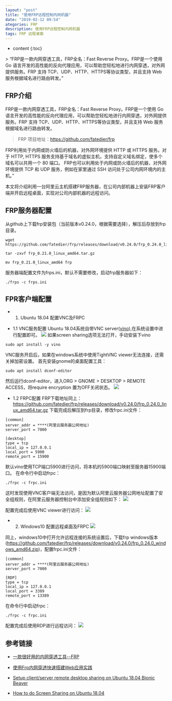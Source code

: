 ```yaml
---
layout: "post"
title: "使用FRP远程控制内网机器"
date: "2019-02-12 09:54"
ategories: FRP
description: 使用FRP远程控制内网机器
tags: FRP 远程桌面
---
```



* content
{:toc}

<div class="postImg" style="background-image:url(http://carforeasy.cn/2019-b2a6e180.png)" ></div>
> “FRP是一款内网穿透工具，FRP全名：Fast Reverse Proxy。FRP是一个使用 Go 语言开发的高性能的反向代理应用，可以帮助您轻松地进行内网穿透，对外网提供服务。FRP 支持 TCP、UDP、HTTP、HTTPS等协议类型，并且支持 Web 服务根据域名进行路由转发。”




## FRP介绍
FRP是一款内网穿透工具，FRP全名：Fast Reverse Proxy。FRP是一个使用 Go 语言开发的高性能的反向代理应用，可以帮助您轻松地进行内网穿透，对外网提供服务。FRP 支持 TCP、UDP、HTTP、HTTPS等协议类型，并且支持 Web 服务根据域名进行路由转发。

>FRP 项目地址：https://github.com/fatedier/frp

FRP利用处于内网或防火墙后的机器，对外网环境提供 HTTP 或 HTTPS 服务。对于 HTTP, HTTPS 服务支持基于域名的虚拟主机，支持自定义域名绑定，使多个域名可以共用一个 80 端口。
FRP也可以利用处于内网或防火墙后的机器，对外网环境提供 TCP 和 UDP 服务，例如在家里通过 SSH 访问处于公司内网环境内的主机。”

本文将介绍利用一台阿里云主机搭建FRP服务器，在公司内部机器上安装FRP客户端并开启远程桌面，实现对公司内部机器的远程访问。

## FRP服务器配置
从github上下载frp安装包（当前版本v0.24.0，根据需要选择），解压后存放到frp目录。
```shell
wget https://github.com/fatedier/frp/releases/download/v0.24.0/frp_0.24.0_linux_amd64.tar.gz

tar -zxvf frp_0.21.0_linux_amd64.tar.gz

mv frp_0.21.0_linux_amd64 frp
```
服务器端配置文件为frps.ini，默认不需要修改，启动frp服务器如下：

```shell
./frps -c frps.ini
```
## FPR客户端配置
+ 1. Ubuntu 18.04 配置VNC及FRPC
* 1.1 VNC服务配置
Ubuntu 18.04系统自带VNC server([vino](https://github.com/GNOME/vino)),在系统设置中进行配置即可。
![](http://carforeasy.cn/2019-8ca54017.png)
如果screen sharing选项无法打开，手动安装下vino
```
sudo apt install -y vino
```
VNC服务开启后，如果在windows系统中使用TightVNC viewer无法连接，还需关掉加密设置。
首先安装gnome的桌面配置工具：
```
sudo apt install dconf-editor
```
然后运行dconf-editor，进入ORG > GNOME > DESKTOP > REMOTE ACCESS，将require encryption 置为OFF关闭状态。
![](http://carforeasy.cn/2019-830cef41.png)
* 1.2 FRPC配置
FRP下载地址同上：
https://github.com/fatedier/frp/releases/download/v0.24.0/frp_0.24.0_linux_amd64.tar.gz
下载完成后解压到frp目录，修改frpc.ini文件：
```
[common]
server_addr = ****(阿里云服务器公网地址)
server_port = 7000

[desktop]
type = tcp
local_ip = 127.0.0.1
local_port = 5900
remote_port = 15900
```
默认vino使用TCP端口5900进行访问，将本机的5900端口映射至服务器15900端口。
在命令行中启动frpc：
```shell
./frpc -c frpc.ini
```
这时发现使用VNC客户端无法访问，是因为默认阿里云服务器公网地址配置了安全组规则，在阿里云服务器控制台中添加安全组规则如下：
![](http://carforeasy.cn/2019-64f91523.png)

配置完成后使用VNC viewer进行访问：
![](http://carforeasy.cn/2019-99392fd7.png)
+ 2. Windows10 配置远程桌面及FRPC
![](http://carforeasy.cn/2019-cc62e4ef.png)

同上，windows10中打开允许远程连接的系统设置后，下载frp windows版本(https://github.com/fatedier/frp/releases/download/v0.24.0/frp_0.24.0_windows_amd64.zip)，配置frpc.ini文件：
```
[common]
server_addr = ****(阿里云服务器公网地址)
server_port = 7000

[RDP]
type = tcp
local_ip = 127.0.0.1
local_port = 3389
remote_port = 13389
```
在命令行中启动frpc：
```shell
./frpc -c frpc.ini
```
配置完成后使用RDP进行远程访问：
![](http://carforeasy.cn/2019-7067c54e.png)
## 参考链接
* [一款很好用的内网穿透工具--FRP](https://www.jianshu.com/p/00c79df1aaf0)

* [使用Frp内网穿透快速搭建Web应用实践](https://yq.aliyun.com/articles/630646)

* [Setup client/server remote desktop sharing on Ubuntu 18.04 Bionic Beaver](https://linuxconfig.org/ubuntu-remote-desktop-18-04-bionic-beaver-linux)

* [How to do Screen Sharing on Ubuntu 18.04](https://www.hagensieker.com/wordpress/2018/04/27/how-to-do-screen-sharing-on-ubuntu-18-04/)
